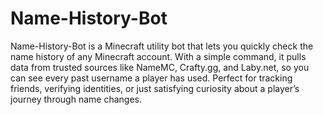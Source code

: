 # Name-History-Bot
Name-History-Bot is a Minecraft utility bot that lets you quickly check the name history of any Minecraft account. With a simple command, it pulls data from trusted sources like NameMC, Crafty.gg, and Laby.net, so you can see every past username a player has used. Perfect for tracking friends, verifying identities, or just satisfying curiosity about a player’s journey through name changes.
